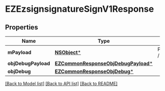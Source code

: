 # EZEzsignsignatureSignV1Response

## Properties
Name | Type | Description | Notes
------------ | ------------- | ------------- | -------------
**mPayload** | [**NSObject***](.md) | Payload for POST /1/object/ezsignsignature/{pkiEzsignsignatureID}/sign | 
**objDebugPayload** | [**EZCommonResponseObjDebugPayload***](EZCommonResponseObjDebugPayload.md) |  | [optional] 
**objDebug** | [**EZCommonResponseObjDebug***](EZCommonResponseObjDebug.md) |  | [optional] 

[[Back to Model list]](../README.md#documentation-for-models) [[Back to API list]](../README.md#documentation-for-api-endpoints) [[Back to README]](../README.md)


